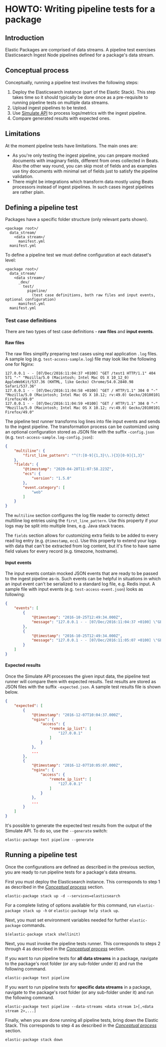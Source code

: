 # HOWTO: Writing pipeline tests for a package

## Introduction

Elastic Packages are comprised of data streams. A pipeline test exercises Elasticsearch Ingest Node pipelines defined for a package's data stream.

## Conceptual process

Conceptually, running a pipeline test involves the following steps:

1. Deploy the Elasticsearch instance (part of the Elastic Stack). This step takes time so it should typically be done once as a pre-requisite to running pipeline tests on multiple data streams.
1. Upload ingest pipelines to be tested.
1. Use [Simulate API](https://www.elastic.co/guide/en/elasticsearch/reference/master/simulate-pipeline-api.html) to process logs/metrics with the ingest pipeline.
1. Compare generated results with expected ones.

## Limitations

At the moment pipeline tests have limitations. The main ones are:
* As you're only testing the ingest pipeline, you can prepare mocked documents with imaginary fields, different from ones collected in Beats. Also the other way round, you can skip most of fields and as examples use tiny documents with minimal set of fields just to satisfy the pipeline validation.
* There might be integrations which transform data mostly using Beats processors instead of ingest pipelines. In such cases ingest pipelines are rather plain.

## Defining a pipeline test

Packages have a specific folder structure (only relevant parts shown).

```
<package root>/
  data_stream/
    <data stream>/
      manifest.yml
  manifest.yml
```

To define a pipeline test we must define configuration at each dataset's level:

```
<package root>/
  data_stream/
    <data stream>/
      _dev/
        test/
          pipeline/
            (test case definitions, both raw files and input events, optional configuration)
      manifest.yml
  manifest.yml
```

### Test case definitions

There are two types of test case definitions - **raw files** and **input events**.

#### Raw files

The raw files simplify preparing test cases using real application `.log` files. A sample log (e.g. `test-access-sample.log`) file may look like the following one for Nginx:

```
127.0.0.1 - - [07/Dec/2016:11:04:37 +0100] "GET /test1 HTTP/1.1" 404 571 "-" "Mozilla/5.0 (Macintosh; Intel Mac OS X 10_12_0) AppleWebKit/537.36 (KHTML, like Gecko) Chrome/54.0.2840.98 Safari/537.36"
127.0.0.1 - - [07/Dec/2016:11:04:58 +0100] "GET / HTTP/1.1" 304 0 "-" "Mozilla/5.0 (Macintosh; Intel Mac OS X 10.12; rv:49.0) Gecko/20100101 Firefox/49.0"
127.0.0.1 - - [07/Dec/2016:11:04:59 +0100] "GET / HTTP/1.1" 304 0 "-" "Mozilla/5.0 (Macintosh; Intel Mac OS X 10.12; rv:49.0) Gecko/20100101 Firefox/49.0"
```

The pipeline test runner transforms log lines into file input events and sends to the ingest pipeline. The transformation process can be customized using an optional configuration stored as JSON file with the suffix `-config.json` (e.g. `test-access-sample.log-config.json`):

```json
{
    "multiline": {
        "first_line_pattern": "^(?:[0-9]{1,3}\\.){3}[0-9]{1,3}"
    },
    "fields": {
        "@timestamp": "2020-04-28T11:07:58.223Z",
        "ecs": {
            "version": "1.5.0"
        },
        "event.category": [
            "web"
        ]
    }
}
```

The `multiline` section configures the log file reader to correctly detect multiline log entries using the `first_line_pattern`. Use this property if your logs may be split into multiple lines, e.g. Java stack traces.

The `fields` section allows for customizing extra fields to be added to every read log entry (e.g. `@timestamp`, `ecs`). Use this property to extend your logs with data that can't be extracted from log content, but it's fine to have same field values for every record (e.g. timezone, hostname).

#### Input events

The input events contain mocked JSON events that are ready to be passed to the ingest pipeline as-is. Such events can be helpful in situations in which an input event can't be serialized to a standard log file, e.g. Redis input. A sample file with input events  (e.g. `test-access-event.json`) looks as following:

```json
{
    "events": [
        {
            "@timestamp": "2016-10-25T12:49:34.000Z",
            "message": "127.0.0.1 - - [07/Dec/2016:11:04:37 +0100] \"GET /test1 HTTP/1.1\" 404 571 \"-\" \"Mozilla/5.0 (Macintosh; Intel Mac OS X 10_12_0) AppleWebKit/537.36 (KHTML, like Gecko) Chrome/54.0.2840.98 Safari/537.36\"\n"
        },
        {
            "@timestamp": "2016-10-25T12:49:34.000Z",
            "message": "127.0.0.1 - - [07/Dec/2016:11:05:07 +0100] \"GET /taga HTTP/1.1\" 404 169 \"-\" \"Mozilla/5.0 (Macintosh; Intel Mac OS X 10.12; rv:49.0) Gecko/20100101 Firefox/49.0\"\n"
        }
    ]
}
```

#### Expected results

Once the Simulate API processes the given input data, the pipeline test runner will compare them with expected results. Test results are stored as JSON files with the suffix `-expected.json`. A sample test results file is shown below.

```json
{
    "expected": [
        {
            "@timestamp": "2016-12-07T10:04:37.000Z",
            "nginx": {
                "access": {
                    "remote_ip_list": [
                        "127.0.0.1"
                    ]
                }
            },
            ...
        },
        {
            "@timestamp": "2016-12-07T10:05:07.000Z",
            "nginx": {
                "access": {
                    "remote_ip_list": [
                        "127.0.0.1"
                    ]
                }
            },
            ...
        }
    ]
}
```

It's possible to generate the expected test results from the output of the Simulate API. To do so, use the `--generate` switch:

```
elastic-package test pipeline --generate
```

## Running a pipeline test

Once the configurations are defined as described in the previous section, you are ready to run pipeline tests for a package's data streams.

First you must deploy the Elasticsearch instance. This corresponds to step 1 as described in the [_Conceptual process_](#Conceptual-process) section.

```
elastic-package stack up -d --services=elasticsearch
```

For a complete listing of options available for this command, run `elastic-package stack up -h` or `elastic-package help stack up`.

Next, you must set environment variables needed for further `elastic-package` commands.

```
$(elastic-package stack shellinit)
```

Next, you must invoke the pipeline tests runner. This corresponds to steps 2 through 4 as described in the [_Conceptual process_](#Conceptual-process) section.

If you want to run pipeline tests for **all data streams** in a package, navigate to the package's root folder (or any sub-folder under it) and run the following command.

```
elastic-package test pipeline
```

If you want to run pipeline tests for **specific data streams** in a package, navigate to the package's root folder (or any sub-folder under it) and run the following command.

```
elastic-package test pipeline --data-streams <data stream 1>[,<data stream 2>,...]
```

Finally, when you are done running all pipeline tests, bring down the Elastic Stack. This corresponds to step 4 as described in the [_Conceptual process_](#Conceptual-process) section.

```
elastic-package stack down
```
